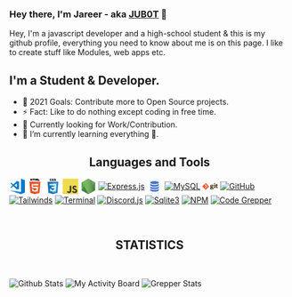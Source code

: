 ### Hey there, I'm Jareer - aka [JUB0T](https://jareer.xyz/) 👋
Hey, I'm a javascript developer and a high-school student & this is my github profile, everything you need to know about me is on this page. I like to create stuff like Modules, web apps etc.


## I'm a Student & Developer.

- 🥅 2021 Goals: Contribute more to Open Source projects.
- ⚡ Fact: Like to do nothing except coding in free time.
- 🔭 Currently looking for Work/Contribution.
- 🌱 I’m currently learning everything 🤣.

<h2 align="center">
  Languages and Tools
</h2> 

[<img align="center" alt="Visual Studio Code" width="28px" src="https://raw.githubusercontent.com/github/explore/80688e429a7d4ef2fca1e82350fe8e3517d3494d/topics/visual-studio-code/visual-studio-code.png" />][webdevplaylist]
[<img align="center" alt="HTML5" width="28px" src="https://raw.githubusercontent.com/github/explore/80688e429a7d4ef2fca1e82350fe8e3517d3494d/topics/html/html.png" />][webdevplaylist]
[<img align="center" alt="CSS3" width="28px" src="https://raw.githubusercontent.com/github/explore/80688e429a7d4ef2fca1e82350fe8e3517d3494d/topics/css/css.png" />][webdevplaylist]
[<img align="center" alt="JavaScript" width="28px" src="https://raw.githubusercontent.com/github/explore/80688e429a7d4ef2fca1e82350fe8e3517d3494d/topics/javascript/javascript.png" />][webdevplaylist]
[<img align="center" alt="Node.js" width="28px" src="https://raw.githubusercontent.com/github/explore/80688e429a7d4ef2fca1e82350fe8e3517d3494d/topics/nodejs/nodejs.png" />][webdevplaylist]
[<img align="center" alt="Express.js" width="28px" src="https://cdn.iconscout.com/icon/free/png-512/node-js-1174925.png" />][webdevplaylist]
[<img align="center" alt="SQL" width="28px" src="https://raw.githubusercontent.com/github/explore/80688e429a7d4ef2fca1e82350fe8e3517d3494d/topics/sql/sql.png" />][webdevplaylist]
[<img align="center" alt="MySQL" width="28px" src="https://user-images.githubusercontent.com/57962439/125192805-e8228b00-e249-11eb-95e1-0797ff2ec8ec.png" />][webdevplaylist]
[<img align="center" alt="Git" width="28px" src="https://raw.githubusercontent.com/github/explore/80688e429a7d4ef2fca1e82350fe8e3517d3494d/topics/git/git.png" />][webdevplaylist]
[<img align="center" alt="GitHub" width="28px" src="https://user-images.githubusercontent.com/57962439/125192785-d4772480-e249-11eb-9f07-2d7e9da3447b.png" />][webdevplaylist]
[<img align="center" alt="Tailwinds" width="28px" src="https://user-images.githubusercontent.com/57962439/125192751-b6112900-e249-11eb-9c75-5afca9430689.png" />][webdevplaylist]
[<img align="center" alt="Terminal" width="28px" src="https://user-images.githubusercontent.com/57962439/125192675-616dae00-e249-11eb-94a2-73decb5bd2ed.png"/>][webdevplaylist]
[<img align="center" alt="Discord.js" width="28px" src="https://user-images.githubusercontent.com/57962439/125192659-4a2ec080-e249-11eb-8aad-22b2d1bd6668.png" />][webdevplaylist]
[<img align="center" alt="Sqlite3" width="28px" src="https://user-images.githubusercontent.com/57962439/125192609-0936ac00-e249-11eb-93f8-a58b89debc37.png" />][webdevplaylist]
[<img align="center" alt="NPM" width="28px" src="https://user-images.githubusercontent.com/57962439/125192637-31bea600-e249-11eb-959e-5ef1d9d265d1.png" />][webdevplaylist]
[<img align="center" alt="Code Grepper" width="28px" src="https://user-images.githubusercontent.com/57962439/125292410-bb8e7200-e322-11eb-8acd-7a330e68eb41.png" />][webdevplaylist]

</br>

<h2 align="center">
  STATISTICS
</h2> 

</br>

![Github Stats](https://github-readme-stats.vercel.app/api?username=jareer12&show_icons=true&include_all_commits=true&theme=discord_old_blurple&hide_border=true)
![My Activity Board](https://github-readme-stats.vercel.app/api/wakatime?username=jub0t&theme=discord_old_blurple&hide_title=true&hide_border=true)
![Grepper Stats](https://grepper-cards.jareer12.repl.co/grepper?id=98467&theme=discord_old_blurple)

[webdevplaylist]: https://jareer.xyz/
[Profile]: https://github.com/jareer12
